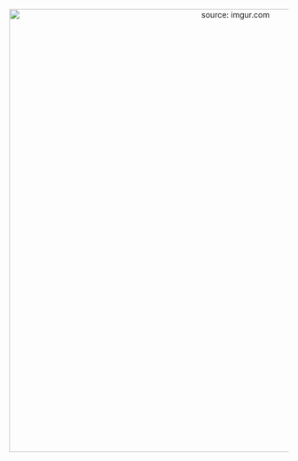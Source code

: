 <p align="center"><a href="https://imgur.com/GWBHmvk"><img src="https://i.imgur.com/GWBHmvk.gif" width="800" title="source: imgur.com" /></a></p>
